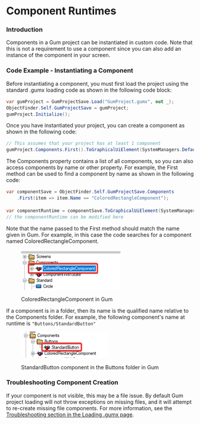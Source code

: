 # Component Runtimes

### Introduction

Components in a Gum project can be instantiated in custom code. Note that this is not a requirement to use a component since you can also add an instance of the component in your screen.

### Code Example - Instantiating a Component

Before instantiating a component, you must first load the project using the standard .gumx loading code as shown in the following code block:

```csharp
var gumProject = GumProjectSave.Load("GumProject.gumx", out _);
ObjectFinder.Self.GumProjectSave = gumProject;
gumProject.Initialize();
```

Once you have instantiated your project, you can create a component as shown in the following code:

```csharp
// This assumes that your project has at least 1 component
gumProject.Components.First().ToGraphicalUiElement(SystemManagers.Default, addToManagers:true);
```

The Components property contains a list of all components, so you can also access components by name or other property. For example, the First method can be used to find a component by name as shown in the following code:

```csharp
var componentSave = ObjectFinder.Self.GumProjectSave.Components
    .First(item => item.Name == "ColoredRectangleComponent");

var componentRuntime = componentSave.ToGraphicalUiElement(SystemManagers.Default, addToManagers: true);
// the componentRuntime can be modified here
```

Note that the name passed to the First method should match the name given in Gum. For example, in this case the code searches for a component named ColoredRectangleComponent.

<figure><img src="../../.gitbook/assets/image (41).png" alt=""><figcaption><p>ColoredRectangleComponent in Gum</p></figcaption></figure>

If a component is in a folder, then its name is the qualified name relative to the Components folder. For example, the following component's name at runtime is `"Buttons/StandardButton"`

<figure><img src="../../.gitbook/assets/image (42).png" alt=""><figcaption><p>StandardButton component in the Buttons folder in Gum</p></figcaption></figure>

### Troubleshooting Component Creation

If your component is not visible, this may be a file issue. By default Gum project loading will not throw exceptions on missing files, and it will attempt to re-create missing file components. For more information, see the [Troubleshooting section in the Loading .gumx page](../loading-.gumx-gum-project.md#troubleshooting-gum-project-loading).
